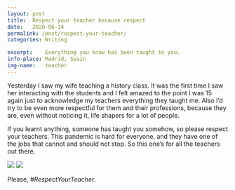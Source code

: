 ```yaml
---
layout: post
title:  Respect your teacher because respect
date:   2020-06-14
permalink: /post/respect-your-teacher/
categories: Writing

excerpt:	Everything you know has been taught to you.
info-place:	Madrid, Spain
img-name:	teacher
---
```


Yesterday I saw my wife teaching a history class. It was the first time I saw her interacting with the students and I felt amazed to the point I was 15 again just to acknowledge my teachers everything they taught me. Also I’d try to be even more respectful for them and their professions, because they are, even without noticing it, life shapers for a lot of people. 

If you learnt anything, someone has taught you somehow, so please respect your teachers. This pandemic is hard for everyone, and they have one of the jobs that cannot and should not stop. So this one’s for all the teachers out there. 

<div class="gallery" markdown="1">

![]({{site.url}}/assets{{page.permalink}}{{page.img-name}}01.jpg)
![]({{site.url}}/assets{{page.permalink}}{{page.img-name}}02.jpg)

</div>

Please, *#RespectYourTeacher*.